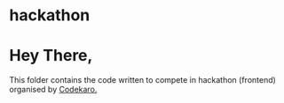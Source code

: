 # hackathon

<h1>Hey There,</h1>
<p>This folder contains the code written to compete in hackathon (frontend) organised by <a href="https://codekaro.in/">Codekaro.</a></p>

